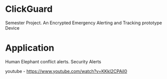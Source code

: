 # ClickGuard
Semester Project.
An Encrypted Emergency Alerting and Tracking prototype Device 

# Application 
Human Elephant conflict alerts.
Security Alerts



youtube - https://www.youtube.com/watch?v=KKkI2CPAiI0
